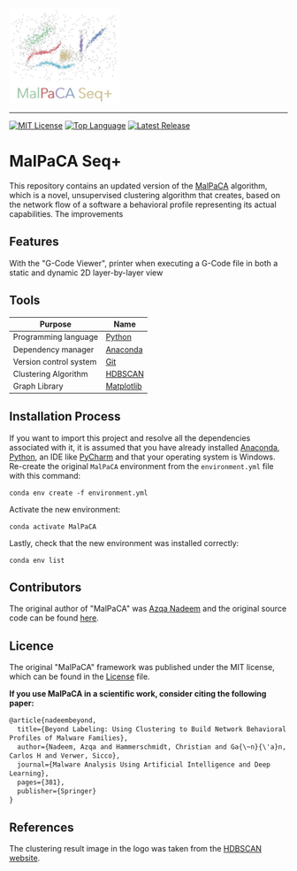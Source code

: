 <img src=img/malpaca_seq_logo.JPG alt="The Green Thumb Logo" width="199" height="173">

--------------------------------------------------------------------------------
[![MIT License](https://img.shields.io/github/license/johanneshagspiel/malpaca-pub)](LICENSE)
[![Top Language](https://img.shields.io/github/languages/top/johanneshagspiel/malpaca-pub)](https://github.com/johanneshagspiel/malpaca-pub)
[![Latest Release](https://img.shields.io/github/v/release/johanneshagspiel/malpaca-pub)](https://github.com/johanneshagspiel/malpaca-pub/releases/)

# MalPaCA Seq+

This repository contains an updated version of the [MalPaCA](https://github.com/tudelft-cda-lab/malpaca-pub) algorithm, 
which is a novel, unsupervised clustering algorithm that creates, based on the network flow of a software a behavioral profile representing its actual capabilities.
The improvements 

## Features

With the "G-Code Viewer", printer when executing a G-Code file in both a static and dynamic 2D layer-by-layer view

## Tools

| Purpose               | Name                                                                       |
|-----------------------|----------------------------------------------------------------------------|
| Programming language  | [Python](https://www.python.org/)                                          |
| Dependency manager    | [Anaconda](https://www.anaconda.com/products/distribution)                 |
| Version control system | [Git](https://git-scm.com/)                                                |
| Clustering Algorithm 	| [HDBSCAN](https://hdbscan.readthedocs.io/en/latest/how_hdbscan_works.html) |
| Graph Library 		    | [Matplotlib](https://matplotlib.org/)                                   |


## Installation Process

If you want to import this project and resolve all the dependencies associated with it, it is assumed that you have already installed [Anaconda](https://docs.conda.io/projects/conda/en/latest/user-guide/install/index.html), [Python](https://www.python.org/downloads/windows/), an IDE like [PyCharm](https://www.jetbrains.com/pycharm/download/#section=windows) and that your operating system is Windows.
Re-create the original `MalPaCA` environment from the `environment.yml` file with this command:

	conda env create -f environment.yml

Activate the new environment:
 
	conda activate MalPaCA

Lastly, check that the new environment was installed correctly:
	
	conda env list

## Contributors

The original author of "MalPaCA" was [Azqa Nadeem](https://github.com/azqa) and the original source code can be found [here](https://github.com/tudelft-cda-lab/malpaca-pub).

## Licence

The original "MalPaCA" framework was published under the MIT license, which can be found in the [License](LICENSE) file. 

**If you use MalPaCA in a scientific work, consider citing the following paper:**

    @article{nadeembeyond,
      title={Beyond Labeling: Using Clustering to Build Network Behavioral Profiles of Malware Families},
      author={Nadeem, Azqa and Hammerschmidt, Christian and Ga{\~n}{\'a}n, Carlos H and Verwer, Sicco},
      journal={Malware Analysis Using Artificial Intelligence and Deep Learning},
      pages={381},
      publisher={Springer}
    }

## References

The clustering result image in the logo was taken from the [HDBSCAN website](https://hdbscan.readthedocs.io/en/latest/_images/soft_clustering_explanation_6_0.png). 